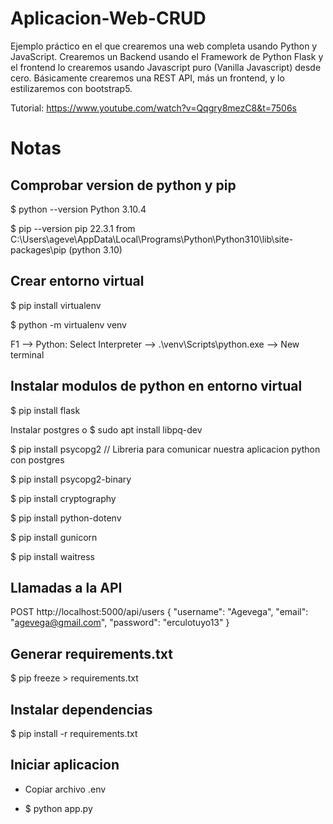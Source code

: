 # Aplicacion-Web-CRUD
Ejemplo práctico en el que crearemos una web completa usando Python y JavaScript. Crearemos un Backend usando el Framework de Python Flask y el frontend lo crearemos usando Javascript puro (Vanilla Javascript) desde cero. Básicamente crearemos una REST API, más un frontend, y lo estilizaremos con bootstrap5.

Tutorial: https://www.youtube.com/watch?v=Qqgry8mezC8&t=7506s

# Notas

## Comprobar version de python y pip

$ python --version
Python 3.10.4

$ pip --version
pip 22.3.1 from C:\Users\ageve\AppData\Local\Programs\Python\Python310\lib\site-packages\pip (python 3.10)

## Crear entorno virtual 

$ pip install virtualenv

$ python -m virtualenv venv

F1 --> Python: Select Interpreter --> .\venv\Scripts\python.exe --> New terminal

## Instalar modulos de python en entorno virtual 

$ pip install flask

Instalar postgres o $ sudo apt install libpq-dev

$ pip install psycopg2 // Libreria para comunicar nuestra aplicacion python con postgres

$ pip install psycopg2-binary

$ pip install cryptography

$ pip install python-dotenv

$ pip install gunicorn

$ pip install waitress

## Llamadas a la API

POST http://localhost:5000/api/users
{
  "username": "Agevega",
  "email": "agevega@gmail.com",
  "password": "erculotuyo13"
}

## Generar requirements.txt

$ pip freeze > requirements.txt

## Instalar dependencias

$ pip install -r requirements.txt

## Iniciar aplicacion

* Copiar archivo .env

* $ python app.py
